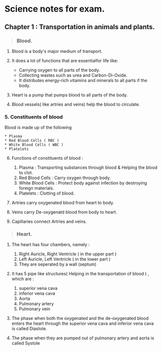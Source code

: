 
# Science notes for exam.

## Chapter 1 : Transportation in animals and plants.

> ### Blood.

1. Blood is a body's major medium of transport.

2. It does a lot of functions that are essentialfor life like:
	* Carrying oxygen to all parts of the body.
	* Collecting wastes such as urea and Carbon-Di-Oxide.
	* It distributes energy-rich vitamins and minerals to all parts if the body.

3. Heart is a pump that pumps blood to all parts of the body.

4. Blood vessels( like artries and veins) help the blood to circulate.

### 5. Constituents of blood
Blood is made up of the following

	* Plasma 
	* Red Blood Cells ( RBC ) 
	* White Blood Cells ( WBC )
	* Platelets

6. Functions of constituents of blood :
	1. Plasma : Transporting substances through blood & Helping the blood to clot.
	2. Red Blood Cells : Carry oxygen through body.
	3. White Blood Cells : Protect body against infection by destroying foreign materials.
	4. Platelets : Clotting of blood.


7. Artries carry oxygenated blood from heart to body.

8. Veins carry De-oxygenatd blood from body to heart.

9. Capillaries connect Artries and veins. 


> ### Heart.

1. The heart has four chambers, namely :
	1. Right Auricle, Right Ventricle ( in the upper part )
	2. Left Auricle, Left Ventricle ( in the lower part )
	3. They are seperated by a wall (septum)

2. It has 5 pipe like structures( Helping in the transportation of blood ) , which are :
	1. superior vena cava
	2. inferior vena cava
	3. Aorta
	4. Pulmonary artery
	4. Pulmonary vein

3. The phase when both the oxygenated and the de-oxygenated blood enters the heart through the superior vena cava and inferior vena cava is called Diastole.

4. The phase when they are pumped out of pulmonary artery and aorta is called Systole


